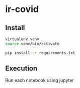 # ir-covid

## Install 

```bash
virtualenv venv
source venv/bin/activate

pip install -r requirements.txt
```

## Execution

Run each notebook using jupyter
